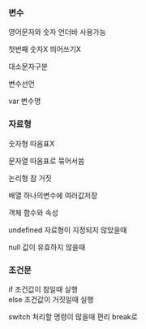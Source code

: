 ### 변수

영어문자와 숫자 언더바 사용가능

첫번째 숫자X 띄어쓰기X

대소문자구분

변수선언

var 변수명


### 자료형

숫자형  따옴표X

문자열 따옴표로 묶어서씀

논리형 참 거짓

배열 하나의변수에 여러값저장

객체 함수와 속성

undefined 자료형이 지정되지 않았을때

null 값이 유효하지 않을때

### 조건문

if 조건값이 참일때 실행  
else 조건값이 거짓일때 실행

switch 처리할 명령이 많을때 편리
break로 














